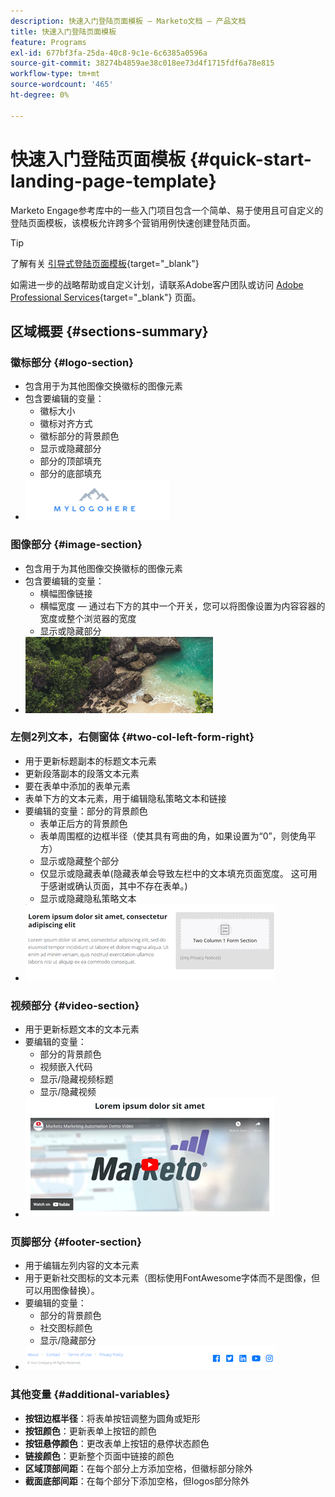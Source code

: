 ```yaml
---
description: 快速入门登陆页面模板 — Marketo文档 — 产品文档
title: 快速入门登陆页面模板
feature: Programs
exl-id: 677bf3fa-25da-40c8-9c1e-6c6385a0596a
source-git-commit: 38274b4859ae38c018ee73d4f1715fdf6a78e815
workflow-type: tm+mt
source-wordcount: '465'
ht-degree: 0%

---
```


# 快速入门登陆页面模板 {#quick-start-landing-page-template}

Marketo Engage参考库中的一些入门项目包含一个简单、易于使用且可自定义的登陆页面模板，该模板允许跨多个营销用例快速创建登陆页面。

>[!TIP]
>
>了解有关 [引导式登陆页面模板](/help/marketo/product-docs/demand-generation/landing-pages/landing-page-templates/create-a-guided-landing-page-template.md){target="_blank"}

如需进一步的战略帮助或自定义计划，请联系Adobe客户团队或访问 [Adobe Professional Services](https://business.adobe.com/customers/consulting-services/main.html){target="_blank"} 页面。

## 区域概要 {#sections-summary}

### 徽标部分 {#logo-section}

* 包含用于为其他图像交换徽标的图像元素
* 包含要编辑的变量：
   * 徽标大小
   * 徽标对齐方式
   * 徽标部分的背景颜色
   * 显示或隐藏部分
   * 部分的顶部填充
   * 部分的底部填充
* ![](assets/quick-start-landing-page-template-1.png)

### 图像部分 {#image-section}

* 包含用于为其他图像交换徽标的图像元素
* 包含要编辑的变量：
   * 横幅图像链接
   * 横幅宽度 — 通过右下方的其中一个开关，您可以将图像设置为内容容器的宽度或整个浏览器的宽度
   * 显示或隐藏部分
* ![](assets/quick-start-landing-page-template-2.png)

### 左侧2列文本，右侧窗体 {#two-col-left-form-right}

* 用于更新标题副本的标题文本元素
* 更新段落副本的段落文本元素
* 要在表单中添加的表单元素
* 表单下方的文本元素，用于编辑隐私策略文本和链接
* 要编辑的变量：部分的背景颜色
   * 表单正后方的背景颜色
   * 表单周围框的边框半径（使其具有弯曲的角，如果设置为“0”，则使角平方）
   * 显示或隐藏整个部分
   * 仅显示或隐藏表单(隐藏表单会导致左栏中的文本填充页面宽度。 这可用于感谢或确认页面，其中不存在表单。)
   * 显示或隐藏隐私策略文本
* ![](assets/quick-start-landing-page-template-3.png)

### 视频部分 {#video-section}

* 用于更新标题文本的文本元素
* 要编辑的变量：
   * 部分的背景颜色
   * 视频嵌入代码
   * 显示/隐藏视频标题
   * 显示/隐藏视频
* ![](assets/quick-start-landing-page-template-4.png)

### 页脚部分 {#footer-section}

* 用于编辑左列内容的文本元素
* 用于更新社交图标的文本元素（图标使用FontAwesome字体而不是图像，但可以用图像替换）。
* 要编辑的变量：
   * 部分的背景颜色
   * 社交图标颜色
   * 显示/隐藏部分
* ![](assets/quick-start-landing-page-template-5.png)

### 其他变量 {#additional-variables}

* **按钮边框半径**：将表单按钮调整为圆角或矩形
* **按钮颜色**：更新表单上按钮的颜色
* **按钮悬停颜色**：更改表单上按钮的悬停状态颜色
* **链接颜色**：更新整个页面中链接的颜色
* **区域顶部间距**：在每个部分上方添加空格，但徽标部分除外
* **截面底部间距**：在每个部分下添加空格，但logos部分除外
